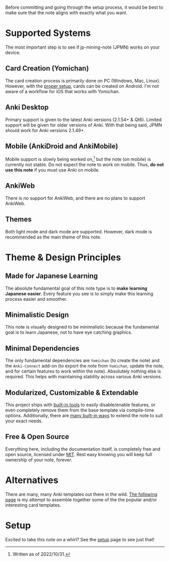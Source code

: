
Before committing and going through the setup process,
it would be best to make sure that the note aligns with exactly what you want.


# Supported Systems
The most important step is to see if jp-mining-note (JPMN) works on your device.

## Card Creation (Yomichan)
The card creation process is primarily done on PC (Windows, Mac, Linux).
However, with the
[proper setup](https://github.com/KamWithK/AnkiconnectAndroid),
cards can be created on Android.
I'm not aware of a workflow for iOS that works with Yomichan.

## Anki Desktop
Primary support is given to the latest Anki versions (2.1.54+ & Qt6).
Limited support will be given for older versions of Anki.
With that being said, JPMN should work for Anki versions 2.1.49+.

## Mobile (AnkiDroid and AnkiMobile)
Mobile support is slowly being worked on,[^1]
but the note (on mobile) is currently not stable.
Do not expect the note to work on mobile.
Thus, **do not use this note** if you must use Anki on mobile.


[^1]:
    Written as of 2022/10/31.

## AnkiWeb
There is no support for AnkiWeb,
and there are no plans to support AnkiWeb.

## Themes
Both light mode and dark mode are supported.
However, dark mode is recommended as the main theme of this note.





# Theme & Design Principles

## Made for Japanese Learning
The absolute fundamental goal of this note type is to **make learning Japanese easier**.
Every feature you see is to simply make this learning process easier and smoother.

## Minimalistic Design
This note is visually designed to be minimalistic because the fundamental goal is to learn Japanese,
not to have eye catching graphics.

## Minimal Dependencies
The only fundamental dependencies are `Yomichan` (to create the note) and the `Anki-Connect` add-on
(to export the note from `Yomichan`, update the note, and for certain features to work within the note).
Absolutely nothing else is required.
This helps with maintaining stability across various Anki versions.

## Modularized, Customizable & Extendable
This project ships with [built-in tools](options.md) to easily disable/enable features,
or even completely remove them from the base template via compile-time options.
Additionally, there are [many built-in ways](modding.md) to extend the note to suit your exact needs.

## Free & Open Source
Everything here, including the documentation itself, is completely free and open source,
licensed under [MIT](https://github.com/Aquafina-water-bottle/jp-mining-note/blob/master/LICENSE).
Rest easy knowing you will keep full ownership of your note, forever.



# Alternatives
There are many, many Anki templates out there in the wild.
[The following page](alternatives.md)
is my attempt to assemble together some of the the popular and/or interesting card templates.


# Setup
Excited to take this note on a whirl? See the [setup](setup.md) page to see just that!

